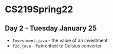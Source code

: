 # CS219Spring22

## Day 2 - Tuesday January 25
- `Investment.java` - the value of an investment
- `f2c.java` - Fahrenheit to Celsius converter
